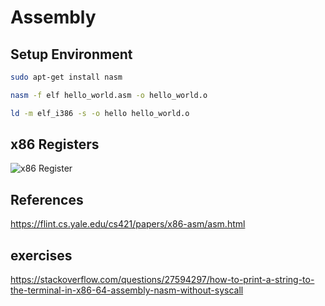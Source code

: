 # Assembly 

## Setup Environment

```bash
sudo apt-get install nasm

nasm -f elf hello_world.asm -o hello_world.o

ld -m elf_i386 -s -o hello hello_world.o
```

## x86 Registers

![x86 Register](https://flint.cs.yale.edu/cs421/papers/x86-asm/x86-registers.png)

## References
https://flint.cs.yale.edu/cs421/papers/x86-asm/asm.html


## exercises
https://stackoverflow.com/questions/27594297/how-to-print-a-string-to-the-terminal-in-x86-64-assembly-nasm-without-syscall
